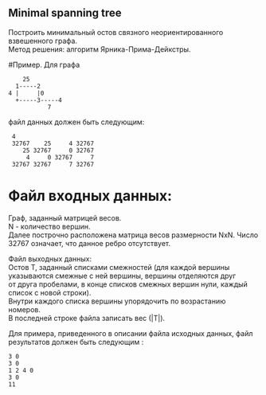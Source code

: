 ## Minimal spanning tree
Построить минимальный остов связного неориентированного взвешенного графа. <br>
Метод решения: алгоритм Ярника-Прима-Дейкстры. <br>
 
#Пример. 
Для графа

        25
      1-----2
    4 |     |0
      +-----3-----4
               7

файл данных должен быть следующим:

     4
     32767    25     4 32767
        25 32767     0 32767
         4     0 32767     7
     32767 32767     7 32767
 
# Файл входных данных:
Граф, заданный матрицей весов. <br>
N - количество вершин. <br>
Далее построчно расположена матрица весов размерности NxN. Число 32767 означает, что данное ребро отсутствует. <br>
 
Файл выходных данных: <br>
Остов T, заданный списками смежностей (для каждой вершины указываются смежные с ней вершины, вершины отделяются друг <br>
от друга пробелами, в конце списков смежных вершин нули, каждый список с новой строки). <br>
Внутри каждого списка вершины упорядочить по возрастанию номеров. <br>
В последней строке файла записать вес (|T|).


Для примера, приведенного в описании файла исходных данных, файл результатов должен быть следующим :

    3 0 
    3 0 
    1 2 4 0 
    3 0 
    11
